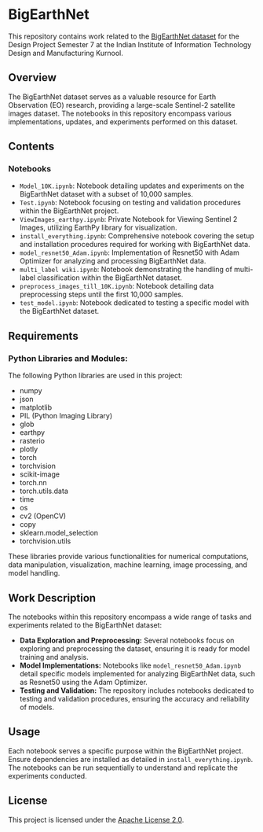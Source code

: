 # BigEarthNet

This repository contains work related to the [BigEarthNet dataset](https://bigearth.net/downloads/BigEarthNet-S2-v1.0.tar.gz) for the Design Project Semester 7 at the Indian Institute of Information Technology Design and Manufacturing Kurnool.

## Overview

The BigEarthNet dataset serves as a valuable resource for Earth Observation (EO) research, providing a large-scale Sentinel-2 satellite images dataset. The notebooks in this repository encompass various implementations, updates, and experiments performed on this dataset.

## Contents

### Notebooks

- `Model_10K.ipynb`: Notebook detailing updates and experiments on the BigEarthNet dataset with a subset of 10,000 samples.
- `Test.ipynb`: Notebook focusing on testing and validation procedures within the BigEarthNet project.
- `ViewImages_earthpy.ipynb`: Private Notebook for Viewing Sentinel 2 Images, utilizing EarthPy library for visualization.
- `install_everything.ipynb`: Comprehensive notebook covering the setup and installation procedures required for working with BigEarthNet data.
- `model_resnet50_Adam.ipynb`: Implementation of Resnet50 with Adam Optimizer for analyzing and processing BigEarthNet data.
- `multi_label wiki.ipynb`: Notebook demonstrating the handling of multi-label classification within the BigEarthNet dataset.
- `preprocess_images_till_10K.ipynb`: Notebook detailing data preprocessing steps until the first 10,000 samples.
- `test_model.ipynb`: Notebook dedicated to testing a specific model with the BigEarthNet dataset.

## Requirements

### Python Libraries and Modules:

The following Python libraries are used in this project:

- numpy
- json
- matplotlib
- PIL (Python Imaging Library)
- glob
- earthpy
- rasterio
- plotly
- torch
- torchvision
- scikit-image
- torch.nn
- torch.utils.data
- time
- os
- cv2 (OpenCV)
- copy
- sklearn.model_selection
- torchvision.utils

These libraries provide various functionalities for numerical computations, data manipulation, visualization, machine learning, image processing, and model handling.

## Work Description

The notebooks within this repository encompass a wide range of tasks and experiments related to the BigEarthNet dataset:
- **Data Exploration and Preprocessing:** Several notebooks focus on exploring and preprocessing the dataset, ensuring it is ready for model training and analysis.
- **Model Implementations:** Notebooks like `model_resnet50_Adam.ipynb` detail specific models implemented for analyzing BigEarthNet data, such as Resnet50 using the Adam Optimizer.
- **Testing and Validation:** The repository includes notebooks dedicated to testing and validation procedures, ensuring the accuracy and reliability of models.

## Usage

Each notebook serves a specific purpose within the BigEarthNet project. Ensure dependencies are installed as detailed in `install_everything.ipynb`. The notebooks can be run sequentially to understand and replicate the experiments conducted.

## License

This project is licensed under the [Apache License 2.0](LICENSE).
